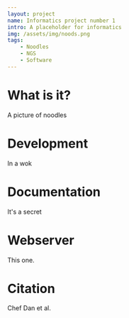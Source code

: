 ```yaml
---
layout: project
name: Informatics project number 1
intro: A placeholder for informatics
img: /assets/img/noods.png
tags:
    - Noodles
    - NGS
    - Software
---
```



# What is it?
A picture of noodles

# Development
In a wok


# Documentation
It's a secret

# Webserver
This one.

# Citation
Chef Dan et al. 
